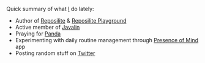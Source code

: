 Quick summary of what [I](https://dzikoysk.net/) do lately:
* Author of [Reposilite](https://github.com/dzikoysk/reposilite) & [Reposilite Playground](https://github.com/reposilite-playground/)
* Active member of [Javalin](https://github.com/javalin/)
* Praying for [Panda](https://github.com/panda-lang/panda)
* Experimenting with daily routine management through [Presence of Mind](https://github.com/dzikoysk/presence-of-mind) app
* Posting random stuff on [Twitter](https://twitter.com/dzikoysk)